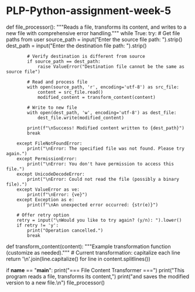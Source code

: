 # PLP-Python-assignment-week-5
def file_processor():
    """Reads a file, transforms its content, and writes to a new file with comprehensive error handling."""
    while True:
        try:
            # Get file paths from user
            source_path = input("Enter the source file path: ").strip()
            dest_path = input("Enter the destination file path: ").strip()

            # Verify destination is different from source
            if source_path == dest_path:
                raise ValueError("Destination file cannot be the same as source file")

            # Read and process file
            with open(source_path, 'r', encoding='utf-8') as src_file:
                content = src_file.read()
                modified_content = transform_content(content)

            # Write to new file
            with open(dest_path, 'w', encoding='utf-8') as dest_file:
                dest_file.write(modified_content)

            print(f"\nSuccess! Modified content written to {dest_path}")
            break

        except FileNotFoundError:
            print("\nError: The specified file was not found. Please try again.")
        except PermissionError:
            print("\nError: You don't have permission to access this file.")
        except UnicodeDecodeError:
            print("\nError: Could not read the file (possibly a binary file).")
        except ValueError as ve:
            print(f"\nError: {ve}")
        except Exception as e:
            print(f"\nAn unexpected error occurred: {str(e)}")
        
        # Offer retry option
        retry = input("\nWould you like to try again? (y/n): ").lower()
        if retry != 'y':
            print("Operation cancelled.")
            break

def transform_content(content):
    """Example transformation function (customize as needed)."""
    # Current transformation: capitalize each line
    return '\n'.join(line.capitalize() for line in content.splitlines())

if __name__ == "__main__":
    print("=== File Content Transformer ===")
    print("This program reads a file, transforms its content,")
    print("and saves the modified version to a new file.\n")
    file_processor()
